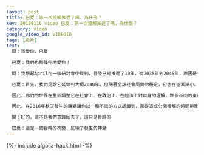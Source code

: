 ```yaml
---
layout: post
title: 巴夏：第一次接觸推遲了嗎，為什麼？
key: 20180116_video_巴夏：第一次接觸推遲了嗎，為什麼？
category: video
google_video_id: VIDEOID
tags: [影片]
text: |
  問：我愛你，巴夏

  巴夏：我們也無條件地愛你！

  問：我想起April在一個研討會中提到，登陸已經推遲了10年，從2035年到2045年，原因是什麼呢？

  巴夏：首先，我們是說它延伸到大概2040年。但隨著全球社會局勢的穩定，它也在逐漸縮小。我們說過很多事情都會改變，我們是說在你們2016年的秋天一切都會改變，這已經改變了。

  因此，你們的世界在重新調整它在社會上、在政治上、在經濟上對自身的理解，許多不同的東西現在正在被探討並被帶到表面去審視。

  因此，在2016年秋天發生的轉變讓你以一種不同的方式認識到，那是造成公開接觸的時間範圍有一點延伸和移動的原因，但那只是一個暫時的作用。當你平衡你所經歷的能量，它很快會退回到一個稍微小一點的窗口。

  問：好的，這不是我們意識回去了，這只是暫時的

  巴夏：這是一個暫時的改變，反映了發生的轉變
---
```


{%- include algolia-hack.html -%}
